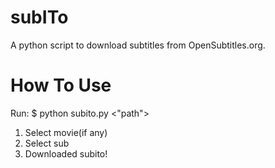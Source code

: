 subITo
======

A python script to download subtitles from OpenSubtitles.org.



How To Use
==========

Run:
	$ python subito.py <"path">

1. Select movie(if any)
2. Select sub
3. Downloaded subito!